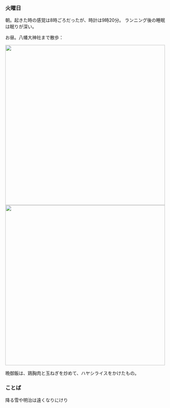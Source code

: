### 火曜日

朝。起きた時の感覚は8時ごろだったが、時計は9時20分。
ランニング後の睡眠は眠りが深い。

お昼。八幡大神社まで散歩：

<img src="https://i.imgur.com/vXu6uuO.jpeg" width="500">

<img src="https://i.imgur.com/GkhUJ1G.jpeg" width="500">

晩御飯は、鶏胸肉と玉ねぎを炒めて、ハヤシライスをかけたもの。

### ことば

降る雪や明治は遠くなりにけり
